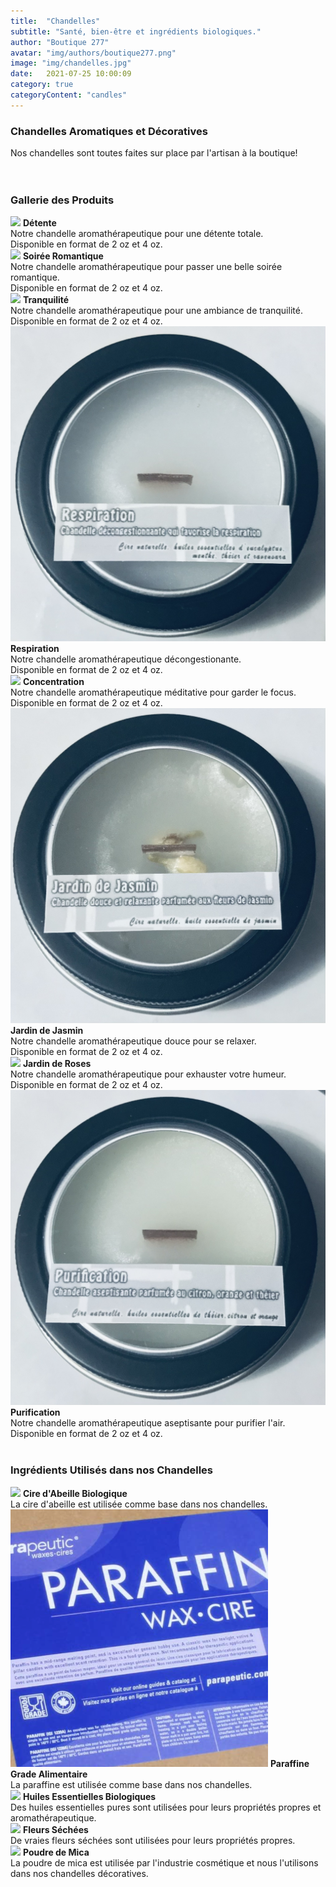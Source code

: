```yaml
---
title:  "Chandelles"
subtitle: "Santé, bien-être et ingrédients biologiques."
author: "Boutique 277"
avatar: "img/authors/boutique277.png"
image: "img/chandelles.jpg"
date:   2021-07-25 10:00:09
category: true
categoryContent: "candles"
---
```


### Chandelles Aromatiques et Décoratives
Nos chandelles sont toutes faites sur place par l'artisan à la boutique!
<br /><br /><br />

### Gallerie des Produits
<img class="post-image-product" src="/img/products/candles/detente.png">
<strong>Détente</strong><br />
Notre chandelle aromathérapeutique pour une détente totale.
<br />Disponible en format de 2 oz et 4 oz.
<div class="post-image-clear"></div>

<img class="post-image-product" src="/img/products/candles/soireeromantique.png">
<strong>Soirée Romantique</strong><br />
Notre chandelle aromathérapeutique pour passer une belle soirée romantique.
<br />Disponible en format de 2 oz et 4 oz.
<div class="post-image-clear"></div>

<img class="post-image-product" src="/img/products/candles/tranquilite.png">
<strong>Tranquilité</strong><br />
Notre chandelle aromathérapeutique pour une ambiance de tranquilité.
<br />Disponible en format de 2 oz et 4 oz.
<div class="post-image-clear"></div>

<img class="post-image-product" src="/img/products/candles/respiration.png">
<strong>Respiration</strong><br />
Notre chandelle aromathérapeutique décongestionante.
<br />Disponible en format de 2 oz et 4 oz.
<div class="post-image-clear"></div>

<img class="post-image-product" src="/img/products/candles/concentration.png">
<strong>Concentration</strong><br />
Notre chandelle aromathérapeutique méditative pour garder le focus.
<br />Disponible en format de 2 oz et 4 oz.
<div class="post-image-clear"></div>

<img class="post-image-product" src="/img/products/candles/jardinjasmin.png">
<strong>Jardin de Jasmin</strong><br />
Notre chandelle aromathérapeutique douce pour se relaxer.
<br />Disponible en format de 2 oz et 4 oz.
<div class="post-image-clear"></div>

<img class="post-image-product" src="/img/products/candles/jardinroses.png">
<strong>Jardin de Roses</strong><br />
Notre chandelle aromathérapeutique pour exhauster votre humeur.
<br />Disponible en format de 2 oz et 4 oz.
<div class="post-image-clear"></div>

<img class="post-image-product" src="/img/products/candles/purification.png">
<strong>Purification</strong><br />
Notre chandelle aromathérapeutique aseptisante pour purifier l'air.
<br />Disponible en format de 2 oz et 4 oz.
<div class="post-image-clear"></div>
<br />

### Ingrédients Utilisés dans nos Chandelles
<img class="post-image" src="/img/ingredients/beeswax.png">
<strong>Cire d'Abeille Biologique</strong><br />
La cire d'abeille est utilisée comme base dans nos chandelles.
<div class="post-image-clear"></div>

<img class="post-image" src="/img/ingredients/paraffin.png">
<strong>Paraffine Grade Alimentaire</strong><br />
La paraffine est utilisée comme base dans nos chandelles.
<div class="post-image-clear"></div>

<img class="post-image" src="/img/ingredients/essentialoils.png">
<strong>Huiles Essentielles Biologiques</strong><br />
Des huiles essentielles pures sont utilisées pour leurs propriétés propres et aromathérapeutique.
<div class="post-image-clear"></div>

<img class="post-image" src="/img/ingredients/driedroses.png">
<strong>Fleurs Séchées</strong><br />
De vraies fleurs séchées sont utilisées pour leurs propriétés propres.
<div class="post-image-clear"></div>

<img class="post-image" src="/img/ingredients/micapowder.png">
<strong>Poudre de Mica</strong><br />
La poudre de mica est utilisée par l'industrie cosmétique et nous l'utilisons dans nos chandelles décoratives.
<div class="post-image-clear"></div>
